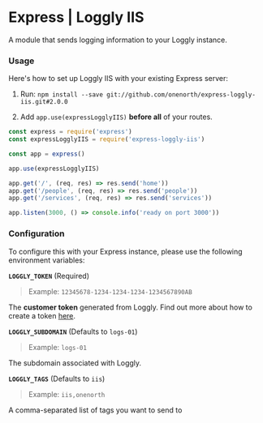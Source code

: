 # Express | Loggly IIS

A module that sends logging information to your Loggly instance.

### Usage

Here's how to set up Loggly IIS with your existing Express server:

1. Run: `npm install --save git://github.com/onenorth/express-loggly-iis.git#2.0.0`

1. Add `app.use(expressLogglyIIS)` __before all__ of your routes.


```js
const express = require('express')
const expressLogglyIIS = require('express-loggly-iis')

const app = express()

app.use(expressLogglyIIS)

app.get('/', (req, res) => res.send('home'))
app.get('/people', (req, res) => res.send('people'))
app.get('/services', (req, res) => res.send('services'))

app.listen(3000, () => console.info('ready on port 3000'))
```


### Configuration

To configure this with your Express instance, please use the following environment variables:


__`LOGGLY_TOKEN`__ (Required)
> Example: `12345678-1234-1234-1234-1234567890AB`

The __customer token__ generated from Loggly. Find out more about how to create a token [here](https://www.loggly.com/docs/customer-token-authentication-token/).

__`LOGGLY_SUBDOMAIN`__ (Defaults to `logs-01`)
> Example: `logs-01`

The subdomain associated with Loggly.

__`LOGGLY_TAGS`__ (Defaults to `iis`)
> Example: `iis,onenorth`

A comma-separated list of tags you want to send to 

